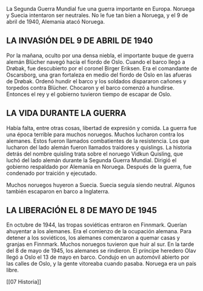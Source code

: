 La Segunda Guerra Mundial fue una guerra importante en Europa. Noruega y Suecia intentaron ser neutrales. No le fue tan bien a Noruega, y el 9 de abril de 1940, Alemania atacó Noruega.

## LA INVASIÓN DEL 9 DE ABRIL DE 1940

Por la mañana, oculto por una densa niebla, el importante buque de guerra alemán Blücher navegó hacia el fiordo de Oslo. Cuando el barco llegó a Drøbak, fue descubierto por el coronel Birger Eriksen. Era el comandante de Oscarsborg, una gran fortaleza en medio del fiordo de Oslo en las afueras de Drøbak. Ordenó hundir el barco y los soldados dispararon cañones y torpedos contra Blücher. Chocaron y el barco comenzó a hundirse. Entonces el rey y el gobierno tuvieron tiempo de escapar de Oslo.

## LA VIDA DURANTE LA GUERRA

Había falta, entre otras cosas, libertad de expresión y comida. La guerra fue una época terrible para muchos noruegos. Muchos lucharon contra los alemanes. Estos fueron llamados combatientes de la resistencia. Los que lucharon del lado alemán fueron llamados traidores y quislings. La historia detrás del nombre quisling trata sobre el noruego Vidkun Quisling, que luchó del lado alemán durante la Segunda Guerra Mundial. Dirigió el gobierno respaldado por Alemania en Noruega. Después de la guerra, fue condenado por traición y ejecutado.

Muchos noruegos huyeron a Suecia. Suecia seguía siendo neutral. Algunos también escaparon en barco a Inglaterra.

## LA LIBERACIÓN EL 8 DE MAYO DE 1945

En octubre de 1944, las tropas soviéticas entraron en Finnmark. Querían ahuyentar a los alemanes. Era el comienzo de la ocupación alemana. Para detener a los soviéticos, los alemanes comenzaron a quemar casas y granjas en Finnmark. Muchos noruegos tuvieron que huir al sur. En la tarde del 8 de mayo de 1945, los alemanes se rindieron. El príncipe heredero Olav llegó a Oslo el 13 de mayo en barco. Condujo en un automóvil abierto por las calles de Oslo, y la gente vitoreaba cuando pasaba. Noruega era un país libre.


[[07 Historia]]